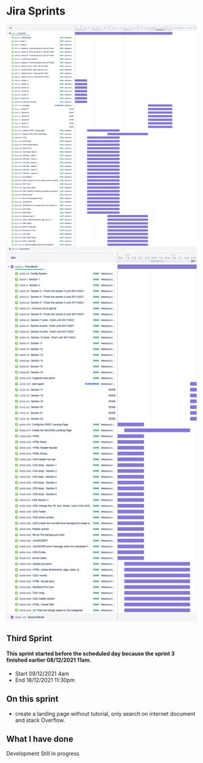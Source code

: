 

# Jira Sprints
![Begin Banner](sprint-full.png)
![Begin Banner](sprint-4.png)


## Third Sprint
#### This sprint started before the scheduled day because the sprint 3 finished earlier 08/12/2021 11am.
* Start 09/12/2021 4am 
* End 18/12/2021 11:30pm


## On this sprint
* create a landing page without tutorial, only search on internet document and stack Overflow.

## What I have done
Development Still in progress

